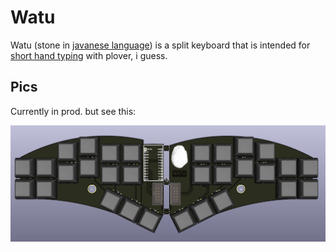 # Watu

Watu (stone in [javanese language](https://en.wikipedia.org/wiki/Javanese_language))
is a split keyboard that is intended for [short hand typing](https://en.wikipedia.org/wiki/Stenotype)
with plover, i guess.

## Pics

Currently in prod.
but see this:

![watu](watu.png)
